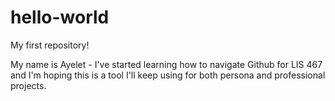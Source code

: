 # hello-world
My first repository!

My name is Ayelet - I've started learning how to navigate Github for LIS 467 and I'm hoping this is a tool I'll keep using for both persona and professional projects.
